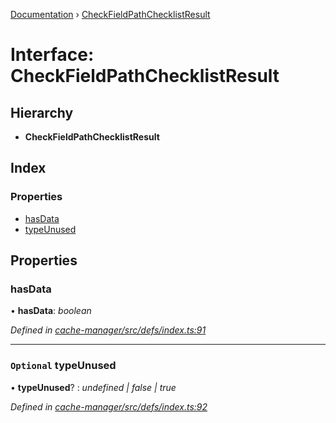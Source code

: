 [Documentation](../README.md) › [CheckFieldPathChecklistResult](checkfieldpathchecklistresult.md)

# Interface: CheckFieldPathChecklistResult

## Hierarchy

* **CheckFieldPathChecklistResult**

## Index

### Properties

* [hasData](checkfieldpathchecklistresult.md#hasdata)
* [typeUnused](checkfieldpathchecklistresult.md#optional-typeunused)

## Properties

###  hasData

• **hasData**: *boolean*

*Defined in [cache-manager/src/defs/index.ts:91](https://github.com/badbatch/graphql-box/blob/892c06a/packages/cache-manager/src/defs/index.ts#L91)*

___

### `Optional` typeUnused

• **typeUnused**? : *undefined | false | true*

*Defined in [cache-manager/src/defs/index.ts:92](https://github.com/badbatch/graphql-box/blob/892c06a/packages/cache-manager/src/defs/index.ts#L92)*
